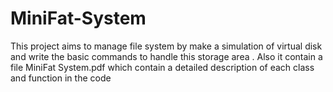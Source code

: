# MiniFat-System
This project aims to manage file system by make a simulation of virtual disk and write the basic commands to handle this storage area .
Also it contain a file MiniFat System.pdf which contain a detailed description of each class and function in the code 
